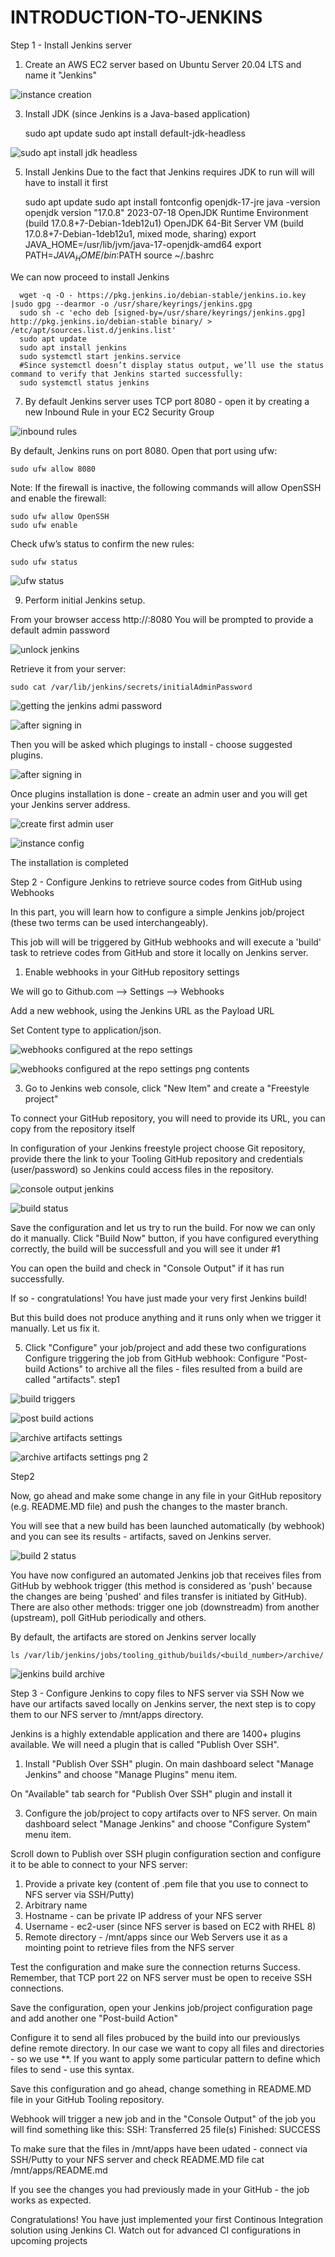 # INTRODUCTION-TO-JENKINS


Step 1 - Install Jenkins server
1. Create an AWS EC2 server based on Ubuntu Server 20.04 LTS and
  name it "Jenkins"

![instance creation](https://github.com/user-attachments/assets/cc8c1d40-4a62-44a8-adb5-b6a58dd20879)


3. Install JDK (since Jenkins is a Java-based application)


      sudo apt update
      sudo apt install default-jdk-headless

![sudo apt install jdk headless](https://github.com/user-attachments/assets/6dac7c2c-bf7a-484a-8cae-899d0e94f8e8)


   
   
5. Install Jenkins
Due to the fact that Jenkins requires JDK to run will will have to install it first

      
      sudo apt update
      sudo apt install fontconfig openjdk-17-jre
      java -version
      openjdk version "17.0.8" 2023-07-18
      OpenJDK Runtime Environment (build 17.0.8+7-Debian-1deb12u1)
      OpenJDK 64-Bit Server VM (build 17.0.8+7-Debian-1deb12u1, mixed mode, sharing)
      export JAVA_HOME=/usr/lib/jvm/java-17-openjdk-amd64
      export PATH=$JAVA_HOME/bin:$PATH
      source ~/.bashrc 



We can now proceed to install Jenkins

      wget -q -O - https://pkg.jenkins.io/debian-stable/jenkins.io.key |sudo gpg --dearmor -o /usr/share/keyrings/jenkins.gpg
      sudo sh -c 'echo deb [signed-by=/usr/share/keyrings/jenkins.gpg] http://pkg.jenkins.io/debian-stable binary/ > /etc/apt/sources.list.d/jenkins.list'
      sudo apt update
      sudo apt install jenkins
      sudo systemctl start jenkins.service
      #Since systemctl doesn’t display status output, we’ll use the status command to verify that Jenkins started successfully:
      sudo systemctl status jenkins

   

   
7. By default Jenkins server uses TCP port 8080 - open it by creating a
new Inbound Rule in your EC2 Security Group


![inbound rules](https://github.com/user-attachments/assets/b3424e03-1c03-4fbe-9f1c-a9c9a516ae34)


By default, Jenkins runs on port 8080. Open that port using ufw:


    sudo ufw allow 8080

Note: If the firewall is inactive, the following commands will allow OpenSSH and enable the firewall:

    
    sudo ufw allow OpenSSH
    sudo ufw enable
    

Check ufw’s status to confirm the new rules:

    sudo ufw status

  ![ufw status](https://github.com/user-attachments/assets/e57e0f14-d5c0-4db9-b017-c3c6818758e1)


9. Perform initial Jenkins setup.
    
From your browser access http://<Jenkins-Server-Public-IP-Address-or-Public-DNS-Name>:8080
You will be prompted to provide a default admin password


![unlock jenkins](https://github.com/user-attachments/assets/9ee7d1d6-860c-426b-a831-f2ea6f3e45b0)

Retrieve it from your server:


    sudo cat /var/lib/jenkins/secrets/initialAdminPassword

    
  ![getting the jenkins admi password](https://github.com/user-attachments/assets/bebf45e8-1059-49ec-a398-b419a141b144)

 
![after signing in](https://github.com/user-attachments/assets/1382759b-0914-427b-8b0f-b45692244e50)


Then you will be asked which plugings to install - choose suggested plugins.

![after signing in](https://github.com/user-attachments/assets/c15e2bd3-c73b-44ab-a830-5b517b9e38ac)


Once plugins installation is done - create an admin user and you will get
your Jenkins server address.


![create first admin user](https://github.com/user-attachments/assets/70d048e5-bfc6-4ebf-8122-7a71ac340179)


![instance config](https://github.com/user-attachments/assets/a7cb92be-2f7b-4d26-a620-236a41209efe)


The installation is completed


Step 2 - Configure Jenkins to retrieve source codes from
GitHub using Webhooks

In this part, you will learn how to configure a simple Jenkins job/project
(these two terms can be used interchangeably). 

This job will will be triggered by GitHub webhooks and will execute a 'build' task to retrieve
codes from GitHub and store it locally on Jenkins server.

1. Enable webhooks in your GitHub repository settings


We will go to Github.com --> Settings --> Webhooks 

Add a new webhook, using the Jenkins URL as the Payload URL 

Set Content type to application/json.

  ![webhooks configured at the repo settings](https://github.com/user-attachments/assets/35df42e1-5904-4b6a-a60f-61830a29d3c4)

![webhooks configured at the repo settings png contents](https://github.com/user-attachments/assets/29dc10ad-b675-4329-93a0-fa11dd33c47e)



3. Go to Jenkins web console, click "New Item" and create a "Freestyle
project"



To connect your GitHub repository, you will need to provide its URL, you
can copy from the repository itself

In configuration of your Jenkins freestyle project choose Git repository,
provide there the link to your Tooling GitHub repository and credentials
(user/password) so Jenkins could access files in the repository.

![console output jenkins](https://github.com/user-attachments/assets/4df88a04-f55f-4d10-ae46-2e93709b58c1)




![build status](https://github.com/user-attachments/assets/9e6ef259-181b-4947-8e88-91e1006c92df)





Save the configuration and let us try to run the build. 
For now we can only
do it manually. Click "Build Now" button, if you have configured everything
correctly, the build will be successfull and you will see it under #1

You can open the build and check in "Console Output" if it has run
successfully.

If so - congratulations! You have just made your very first Jenkins build!

But this build does not produce anything and it runs only when we trigger it
manually. Let us fix it.

5. Click "Configure" your job/project and add these two configurations
Configure triggering the job from GitHub webhook:
Configure "Post-build Actions" to archive all the files - files resulted from a
build are called "artifacts".
step1


![build triggers](https://github.com/user-attachments/assets/de6758c9-b49a-417a-b8d5-6e9f965b2dd4)

![post build actions](https://github.com/user-attachments/assets/5bf8bf38-587f-4ded-bd5f-70235d9ff976)

![archive artifacts settings](https://github.com/user-attachments/assets/748b60a6-c69c-4396-abb7-e545c109b1d5)



![archive artifacts settings png 2](https://github.com/user-attachments/assets/32aa5948-f897-448b-915f-c0d5e2fb76db)






Step2

Now, go ahead and make some change in any file in your GitHub repository
(e.g. README.MD file) and push the changes to the master branch.

You will see that a new build has been launched automatically (by
webhook) and you can see its results - artifacts, saved on Jenkins server.


![build 2 status](https://github.com/user-attachments/assets/2f8fe6e5-679f-4c6e-afe0-3d670ac232f5)

You have now configured an automated Jenkins job that receives files from
GitHub by webhook trigger (this method is considered as 'push' because the
changes are being 'pushed' and files transfer is initiated by GitHub). 
There
are also other methods: trigger one job (downstreadm) from another
(upstream), poll GitHub periodically and others.

By default, the artifacts are stored on Jenkins server locally



    ls /var/lib/jenkins/jobs/tooling_github/builds/<build_number>/archive/
    

  ![jenkins build archive](https://github.com/user-attachments/assets/01292d92-a4a3-4618-a3a7-b799e30b79c4)

Step 3 - Configure Jenkins to copy files to NFS server via SSH
Now we have our artifacts saved locally on Jenkins server, the next step is
to copy them to our NFS server to /mnt/apps directory.

Jenkins is a highly extendable application and there are 1400+ plugins
available. We will need a plugin that is called "Publish Over SSH".

1. Install "Publish Over SSH" plugin.
On main dashboard select "Manage Jenkins" and choose "Manage Plugins"
menu item.

On "Available" tab search for "Publish Over SSH" plugin and install it

3. Configure the job/project to copy artifacts over to NFS server.
On main dashboard select "Manage Jenkins" and choose "Configure
System" menu item.

Scroll down to Publish over SSH plugin configuration section and configure
it to be able to connect to your NFS server:

1. Provide a private key (content of .pem file that you use to connect to
NFS server via SSH/Putty)
2. Arbitrary name
3. Hostname - can be private IP address of your NFS server
4. Username - ec2-user (since NFS server is based on EC2 with RHEL 8)
5. Remote directory - /mnt/apps since our Web Servers use it as a mointing
point to retrieve files from the NFS server

Test the configuration and make sure the connection returns Success.
Remember, that TCP port 22 on NFS server must be open to receive SSH
connections.

Save the configuration, open your Jenkins job/project configuration page
and add another one "Post-build Action"

Configure it to send all files probuced by the build into our previouslys
define remote directory. In our case we want to copy all files and
directories - so we use **. If you want to apply some particular pattern to
define which files to send - use this syntax.

Save this configuration and go ahead, change something in README.MD file in
your GitHub Tooling repository.

Webhook will trigger a new job and in the "Console Output" of the job you
will find something like this:
SSH: Transferred 25 file(s)
Finished: SUCCESS

To make sure that the files in /mnt/apps have been udated - connect via
SSH/Putty to your NFS server and check README.MD file
cat /mnt/apps/README.md

If you see the changes you had previously made in your GitHub - the job
works as expected.

Congratulations!
You have just implemented your first Continous Integration solution using
Jenkins CI. Watch out for advanced CI configurations in upcoming projects
